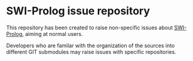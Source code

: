 # SWI-Prolog issue repository

This repository has been created to raise non-specific issues about
[SWI-Prolog](http://www.swi-prolog.org), aiming at normal users.

Developers who are familar with the organization of the sources into
different GIT submodules may raise issues with specific repositories.


